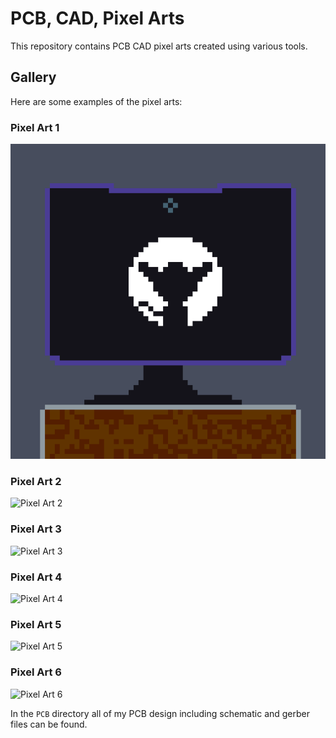 # PCB, CAD, Pixel Arts

This repository contains PCB CAD pixel arts created using various tools.

## Gallery

Here are some examples of the pixel arts:

### Pixel Art 1
![Pixel Art 1](Pixel_art/dotpict_20240805_140138.png)

### Pixel Art 2
![Pixel Art 2](Pixel_art/dotpict_20240806_210522.png)

### Pixel Art 3
![Pixel Art 3](Pixel_art/dotpict_20240809_060941~2.png)

### Pixel Art 4
![Pixel Art 4](Pixel_art/dotpict_20240812_205046.png)

### Pixel Art 5
![Pixel Art 5](Pixel_art/dotpict_20240814_121120.png)

### Pixel Art 6
![Pixel Art 6](Pixel_art/dotpict_20240819_121410~2.png)

In the `PCB` directory all of my PCB design including schematic and gerber files can be found.
